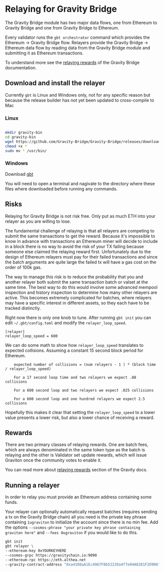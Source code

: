 # Relaying for Gravity Bridge

The Gravity Bridge module has two major data flows, one from Ethereum to Gravity Bridge and one from Gravity Bridge to Ethereum.

Every validator runs the `gbt orchestrator` command which provides the Ethereum -> Gravity Bridge flow. Relayers
provide the Gravity Bridge -> Ethereum data flow by reading data from the Gravity Bridge module and submitting it as Ethereum transactions.

To understand more see the [relaying rewards](https://github.com/Gravity-Bridge/Gravity-Bridge/blob/main/docs/design/mint-lock.md#relaying-rewards) of the Gravity Bridge documentation.

## Download and install the relayer

Currently `gbt` is Linux and Windows only, not for any specific reason but because the release builder has not yet been updated to cross-compile
to Mac

### Linux

```bash

mkdir gravity-bin
cd gravity-bin
wget https://github.com/Gravity-Bridge/Gravity-Bridge/releases/download/v1.3.4/gbt
chmod +x *
sudo mv * /usr/bin/

```

### Windows

Download [gbt](https://github.com/Gravity-Bridge/Gravity-Bridge/releases/download/v1.3.4/gbt.exe)

You will need to open a terminal and nagivate to the directory where these files where downloaded before running any commands.

## Risks

Relaying for Gravity Bridge is not risk free. Only put as much ETH into your relayer as you are willing to lose.

The fundamental challenge of relaying is that all relayers are competing to submit the same transactions to get the reward. Because it's impossible to know in advance with transactions an Ethereum miner will decide to include in a block there is no way to avoid the risk of your TX failing because someone else claimed the relaying reward first. Unfortunately due to the design of Ethereum relayers must pay for their failed transactions and since the batch arguments are quite large the failed tx will have a gas cost on the order of 100k gas.

The way to manage this risk is to reduce the probability that you and another relayer both submit the same transaction batch or valset at the same time. The best way to do this would involve some advanced mempool inspection and history inspection to determine how many other relayers are active. This becomes extremely complicated for batches, where relayers may have a specific interest in different assets, so they each have to be tracked distinctly.

Right now there is only one knob to tune. After running `gbt init` you can edit `~/.gbt/config.toml` and modify the `relayer_loop_speed`.

```text
[relayer]
relayer_loop_speed = 600
```

We can do some math to show how `relayer_loop_speed` translates to expected collisions. Assuming a constant 15 second block period for Ethereum.

```text
    expected number of collisions = (num relayers - 1 ) * (block time / relayer_loop_speed)

    For a 17 second loop time and two relayers we expect .88 collisions

    For a 600 second loop and two relayers we expect .025 collisions

    For a 600 second loop and one hundred relayers we expect 2.5 collisions
```

Hopefully this makes it clear that setting the `relayer_loop_speed` to a lower value presents a lower risk, but also a lower chance of receiving a reward.

## Rewards

There are two primary classes of relaying rewards. One are batch fees, which are always denominated in the same token type as the batch is relaying and the other is Validator set update rewards, which will issue Graviton once the community votes to enable it.

You can read more about [relaying rewards](https://github.com/Gravity-Bridge/Gravity-Bridge/blob/main/docs/design/mint-lock.md#relaying-rewards) section of the Gravity docs.

## Running a relayer

In order to relay you must provide an Ethereum address containing some funds.

Your relayer can optionally automatically request batches (requires sending a tx on the Gravity Bridge chain) all you need is the private key phrase containing `1ugraviton` to initialize the account since there is no min fee. Add the options `--cosmos-phrase "your private key phrase containing graviton here"` and `--fees 0ugraviton` if you would like to do this.

```bash
gbt init
gbt relayer \
--ethereum-key 0xYOURKEYHERE
--cosmos-grpc https://gravitychain.io:9090
--ethereum-rpc https://eth.althea.net
--gravity-contract-address "0xa4108aA1Ec4967F8b52220a4f7e94A8201F2D906" \
```
